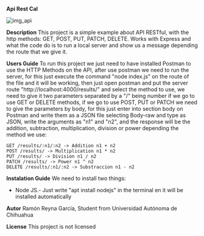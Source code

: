 **Api Rest Cal**

![img_api](https://github.com/RamonPloP/tablarestful/assets/94577562/1bb76f9e-c7fa-412c-a80d-e272730917b5)


**Description**
This project is a simple example about API RESTful, with the http methods: GET, POST, PUT, PATCH, DELETE. Works with Express and what the code do is to run a local server and show us a message 
depending the route that we give it.

**Users Guide**
To run this project we just need to have installed Postman to use the HTTP Methods on the API, after use postman we need to run the server, for this just execute the command "node index.js" on the 
route of the file and it will be working, then just open postman and put the server route "http://localhost:4000/results/" and select the method to use, we need to 
give it two parameters separated by a "/" being number if we go to use GET or DELETE methods, if we go to use POST, PUT or PATCH we need to give the parameters by body, for this just enter into section body on Postman and write them as a JSON file selecting Body-raw and type as JSON, write the arguments as "n1" and "n2", and the response will be the addition, subtraction, multiplication, division or power depending the method we use:

    GET /results/:n1/:n2 -> Addition n1 + n2
    POST /results/ -> Multiplication n1 * n2
    PUT /results/ -> Division n1 / n2
    PATCH /results/ -> Power n1 ^ n2
    DELETE /results/:n1/:n2 -> Substraccion n1 - n2


**Instalation Guide**
We need to install two things:
- Node JS.- Just write "apt install nodejs" in the terminal en it will be installed automatically

**Autor**
  Ramón Reyna García, Student from Universidad Autónoma de Chihuahua

**License**
This project is not licensed
